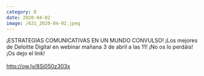 ```yaml
--- 
category: D 
date: 2020-04-02 
image: /621_2020-04-02.jpeg 
--- 
```


¡ESTRATEGIAS COMUNICATIVAS EN UN MUNDO CONVULSO! ¡Los mejores de Deloitte Digital en webinar mañana 3 de abril a las 11! ¡No os lo perdáis! ¡Os dejo el link!<br><br>http://ow.ly/8Si050z303x